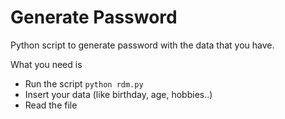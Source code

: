 # Generate Password

Python script to generate password with the data that you have. 

What you need is 
  - Run the script ``` python rdm.py ```
  - Insert your data (like birthday, age, hobbies..)
  - Read the file
